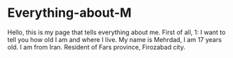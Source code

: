 # Everything-about-M
Hello, this is my page that tells everything about me.     First of all,                                       1:   I want to tell you how old I am and where I live. My name is Mehrdad, I am 17 years old. I am from Iran. Resident of Fars province, Firozabad city. 
